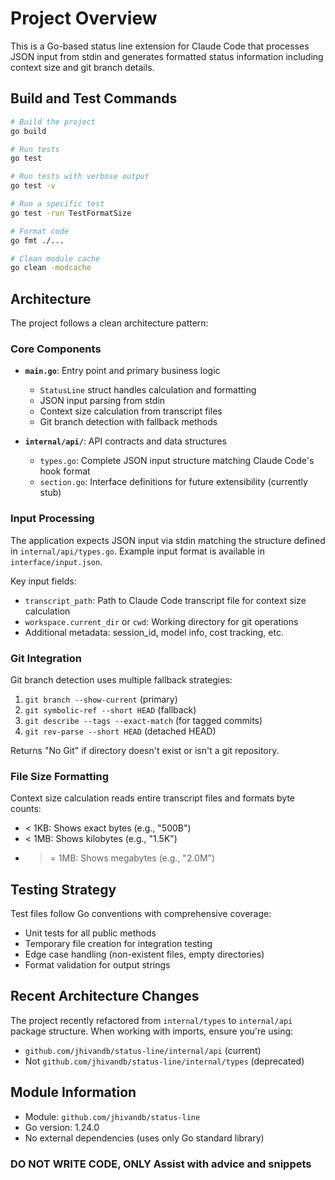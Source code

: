 # Project Overview

This is a Go-based status line extension for Claude Code that processes JSON input from stdin and generates formatted status information including context size and git branch details.

## Build and Test Commands

```bash
# Build the project
go build

# Run tests
go test

# Run tests with verbose output
go test -v

# Run a specific test
go test -run TestFormatSize

# Format code
go fmt ./...

# Clean module cache
go clean -modcache
```

## Architecture

The project follows a clean architecture pattern:

### Core Components

- **`main.go`**: Entry point and primary business logic
  - `StatusLine` struct handles calculation and formatting
  - JSON input parsing from stdin
  - Context size calculation from transcript files
  - Git branch detection with fallback methods

- **`internal/api/`**: API contracts and data structures
  - `types.go`: Complete JSON input structure matching Claude Code's hook format
  - `section.go`: Interface definitions for future extensibility (currently stub)

### Input Processing

The application expects JSON input via stdin matching the structure defined in `internal/api/types.go`. Example input format is available in `interface/input.json`.

Key input fields:

- `transcript_path`: Path to Claude Code transcript file for context size calculation
- `workspace.current_dir` or `cwd`: Working directory for git operations
- Additional metadata: session_id, model info, cost tracking, etc.

### Git Integration

Git branch detection uses multiple fallback strategies:

1. `git branch --show-current` (primary)
2. `git symbolic-ref --short HEAD` (fallback)
3. `git describe --tags --exact-match` (for tagged commits)
4. `git rev-parse --short HEAD` (detached HEAD)

Returns "No Git" if directory doesn't exist or isn't a git repository.

### File Size Formatting

Context size calculation reads entire transcript files and formats byte counts:

- < 1KB: Shows exact bytes (e.g., "500B")
- < 1MB: Shows kilobytes (e.g., "1.5K")
- >= 1MB: Shows megabytes (e.g., "2.0M")

## Testing Strategy

Test files follow Go conventions with comprehensive coverage:

- Unit tests for all public methods
- Temporary file creation for integration testing
- Edge case handling (non-existent files, empty directories)
- Format validation for output strings

## Recent Architecture Changes

The project recently refactored from `internal/types` to `internal/api` package structure. When working with imports, ensure you're using:

- `github.com/jhivandb/status-line/internal/api` (current)
- Not `github.com/jhivandb/status-line/internal/types` (deprecated)

## Module Information

- Module: `github.com/jhivandb/status-line`
- Go version: 1.24.0
- No external dependencies (uses only Go standard library)

### DO NOT WRITE CODE, ONLY Assist with advice and snippets ###
